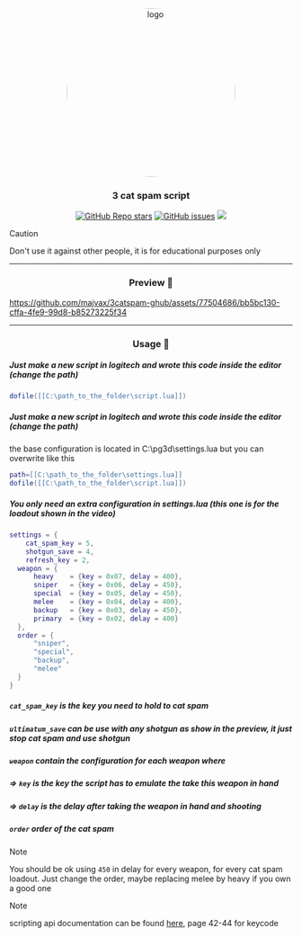 
<div align="center">
    <img src="https://github.com/majvax/3catspam-ghub/assets/77504686/224bb1e8-9d7d-4f95-913a-946b3d66b198" style="border-radius: 50%; width: 300px; height: 300px" alt="logo">
    <H3>3 cat spam script</H3>
    <p> 
        <a href="https://github.com/majvax/3catspam-ghub/stargazers"><img alt="GitHub Repo stars" src="https://img.shields.io/github/stars/majvax/3catspam-ghub?style=for-the-badge&labelColor=363a4f&color=b7bdf8"></a>
        <a href="https://github.com/majvax/3catspam-ghub/issues"><img alt="GitHub issues" src="https://img.shields.io/github/issues/majvax/3catspam-ghub?style=for-the-badge&labelColor=363a4f&color=f5a97f"></a>
        <a href="https://github.com/majvax/3catspam-ghub/contributors"><img src="https://img.shields.io/github/contributors/majvax/3catspam-ghub?colorA=363a4f&colorB=a6da95&style=for-the-badge"></a>
    </p>    
</div>

> [!CAUTION]
> Don't use it against other people, it is for educational purposes only
<hr>


<div align="center" id="preview" >
    <H3>Preview 📸</H3>
</div>

https://github.com/majvax/3catspam-ghub/assets/77504686/bb5bc130-cffa-4fe9-99d8-b85273225f34
<hr>
<div align="center" id="usage">
    <H3>Usage 📕</H3>
</div>

##### Just make a new script in logitech and wrote this code inside the editor (change the path)
```lua
dofile([[C:\path_to_the_folder\script.lua]])
```
##### Just make a new script in logitech and wrote this code inside the editor (change the path)
the base configuration is located in C:\pg3d\settings.lua
but you can overwrite like this
 ```lua
path=[[C:\path_to_the_folder\settings.lua]]
dofile([[C:\path_to_the_folder\script.lua]])
```





##### You only need an extra configuration in settings.lua (this one is for the loadout shown in the video)
```lua
settings = {
    cat_spam_key = 5,
    shotgun_save = 4,
    refresh_key = 2,
  weapon = {
      heavy    = {key = 0x07, delay = 400},
      sniper   = {key = 0x06, delay = 450},
      special  = {key = 0x05, delay = 450},
      melee    = {key = 0x04, delay = 400},
      backup   = {key = 0x03, delay = 450},
      primary  = {key = 0x02, delay = 400}
  },
  order = {
      "sniper",
      "special",
      "backup",
      "melee"
  }
}
```
##### `cat_spam_key` is the key you need to hold to cat spam
##### `ultimatum_save` can be use with any shotgun as show in the preview, it just stop cat spam and use shotgun
##### `weapon` contain the configuration for each weapon where
##### => `key` is the key the script has to emulate the take this weapon in hand
##### => `delay` is the delay after taking the weapon in hand and shooting
##### `order` order of the cat spam
> [!NOTE]
> You should be ok using `450` in delay for every weapon, for every cat spam loadout.
> Just change the order, maybe replacing melee by heavy if you own a good one

> [!NOTE]
> scripting api documentation can be found [here](https://douile.com/logitech-toggle-keys/APIDocs.pdf), page 42-44 for keycode




